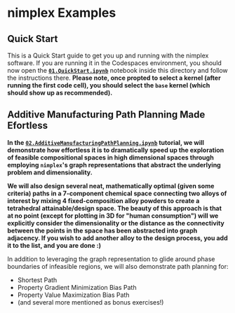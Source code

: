 # nimplex Examples 

## Quick Start

This is a Quick Start guide to get you up and running with the nimplex software. If you are running it in the Codespaces environment, you should now open the 
[**`01.QuickStart.ipynb`**](01.QuickStart.ipynb) notebook inside this directory and follow the instructions there. **Please note, once propted to select a kernel (after running the first code cell), you should select the `base` kernel (which should show up as recommended).**

## Additive Manufacturing Path Planning Made Efortless

**In the [`02.AdditiveManufacturingPathPlanning.ipynb`](02.AdditiveManufacturingPathPlanning.ipynb) tutorial, we will demonstrate how effortless it is to dramatically speed up the exploration of feasible compositional spaces in high dimensional spaces through employing `nimplex`'s graph representations that abstract the underlying problem and dimensionality.**

**We will also design several neat, mathematically optimal (given some criteria) paths in a 7-component chemical space connecting two alloys of interest by mixing 4 fixed-composition alloy powders to create a tetrahedral attainable/design space. The beauty of this approach is that at no point (except for plotting in 3D for "human consumption") will we explicitly consider the dimensionality or the distance as the connectivity between the points in the space has been abstracted into graph adjacency. If you wish to add another alloy to the design process, you add it to the list, and you are done :)**

In addition to leveraging the graph representation to glide around phase boundaries of infeasible regions, we will also demonstrate path planning for:
- Shortest Path
- Property Gradient Minimization Bias Path
- Property Value Maximization Bias Path
- (and several more mentioned as bonus exercises!)
